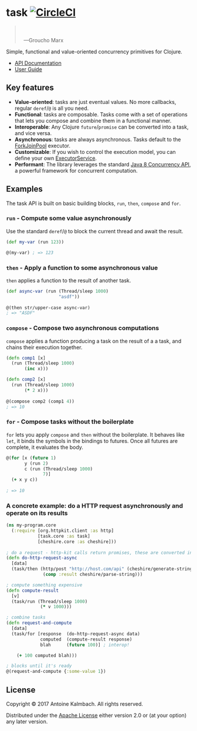 # task [![CircleCI](https://circleci.com/gh/ane/task/tree/master.svg?style=svg&circle-token=e18d6f0c73c42d24828e306f6c7de1fc639cbddd)](https://circleci.com/gh/ane/task/tree/master)

<span style="width: 300px; background: green;">
 
> &nbsp;
>
> &nbsp;
> &mdash;Groucho Marx

</span>

Simple, functional and value-oriented concurrency primitives for Clojure. 

  * [API Documentation](https://ane.github.io/task)
  * [User Guide](https://ane.github.io/task/02-guide.html)

## Key features

  * **Value-oriented**: tasks are just eventual values. No more callbacks, regular `deref`/`@` is all you need. 
  * **Functional**: tasks are composable. Tasks come with a set of operations that lets you compose
    and combine them in a functional manner.
  * **Interoperable**: Any Clojure `future`/`promise` can be converted into a task, and vice versa.
  * **Asynchronous**: tasks are always asynchronous. Tasks default to the
    [ForkJoinPool](https://docs.oracle.com/javase/8/docs/api/java/util/concurrent/ForkJoinPool.html?is-external=true)
    executor. 
  * **Customizable**: If you wish to control the execution model, you can define your own
    [ExecutorService](https://docs.oracle.com/javase/7/docs/api/java/util/concurrent/ExecutorService.html).
  * **Performant**: The library leverages the standard [Java 8 Concurrency
    API](https://docs.oracle.com/javase/8/docs/technotes/guides/concurrency/changes8.html), a
    powerful framework for concurrent computation.

## Examples

The task API is built on basic building blocks, `run`, `then`, `compose` and `for`.

### `run` - Compute some value asynchronously

Use the standard `deref`/`@` to block the current thread and await the result.

``` clojure
(def my-var (run 123))

@(my-var) ; => 123
```

### `then` - Apply a function to some asynchronous value

`then` applies a function to the result of another task.

``` clojure
(def async-var (run (Thread/sleep 1000)
                    "asdf"))
                    
@(then str/upper-case async-var)
; => "ASDF"
```

### `compose` - Compose two asynchronous computations

`compose` applies a function producing a task on the result of a a task, and chains their execution together.

``` clojure
(defn comp1 [x] 
  (run (Thread/sleep 1000)
       (inc x)))

(defn comp2 [x]
  (run (Thread/sleep 1000)
       (* 2 x)))
       
@(compose comp2 (comp1 4))
; => 10
```

### `for` - Compose tasks without the boilerplate

`for` lets you apply `compose` and `then` without the boilerplate. It behaves like `let`, it binds
the symbols in the bindings to futures. Once all futures are complete, it evaluates the body.

``` clojure
@(for [x (future 1)
       y (run 2)
       c (run (Thread/sleep 1000)
              7)]
  (+ x y c))
  
; => 10
```

### A concrete example: do a HTTP request asynchronously and operate on its results

``` clojure
(ns my-program.core
  (:require [org.httpkit.client :as http]
            [task.core :as task]
            [cheshire.core :as cheshire]))
            
; do a request - http-kit calls return promises, these are converted into tasks.
(defn do-http-request-async
  [data]
  (task/then (http/post "http://host.com/api" (cheshire/generate-string data))
              (comp :result cheshire/parse-string)))

; compute something expensive
(defn compute-result
  [v]
  (task/run (Thread/sleep 1000)
             (* v 1000)))

; combine tasks
(defn request-and-compute
  [data]
  (task/for [response  (do-http-request-async data)
             computed  (compute-result response)
             blah      (future 100)] ; interop!

    (+ 100 computed blah)))

; blocks until it's ready
@(request-and-compute {:some-value 1})
```

## License

Copyright © 2017 Antoine Kalmbach. All rights reserved.

Distributed under the [Apache License](https://www.apache.org/licenses/LICENSE-2.0) either version 2.0 or (at
your option) any later version.
